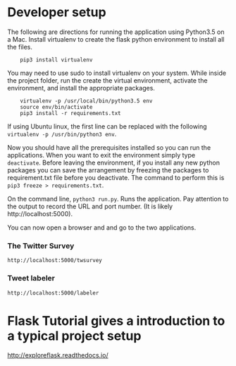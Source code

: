

# Developer setup

The following are directions for running the application using Python3.5 on a Mac.
Install virtualenv to create the flask python environment to install all the files.

		pip3 install virtualenv

You may need to use sudo to install virtualenv on your system. While inside the project folder, run the create the virtual environment, activate the environment, and install the appropriate packages.

		virtualenv -p /usr/local/bin/python3.5 env
		source env/bin/activate
		pip3 install -r requirements.txt

If using Ubuntu linux, the first line can be replaced with the following `virtualenv -p /usr/bin/python3 env`.

Now you should have all the prerequisites installed so you can run the applications.
When you want to exit the environment simply type `deactivate`.
Before leaving the environment, if you install any new python packages you can save
the arrangement by freezing the packages to requirement.txt file before you deactivate.
The command to perform this is `pip3 freeze > requirements.txt`. 

On the command line, `python3 run.py`. Runs the application. Pay attention to
the output to record the URL and port number. (It is likely
http://localhost:5000).

You can now open a browser and and go to the two applications.

### The Twitter Survey
    http://localhost:5000/twsurvey

### Tweet labeler
    http://localhost:5000/labeler


# Flask Tutorial gives a introduction to a typical project setup
http://exploreflask.readthedocs.io/



